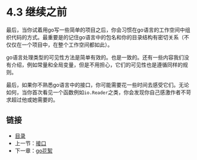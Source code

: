 # 4.3 继续之前

最后，当你试着用go写一些简单的项目之后，你会习惯在go语言的工作空间中组织代码的方式。最重要是的记住go语言中的包名和你的目录结构有密切关系（不仅仅在一个项目中，在整个工作空间都如此）。

go语言处理类型的可见性方法是简单有效的。也是一致的。还有一些内容我们没有介绍，例如常量和全局变量，但是不用担心，它们的可见性也是遵循同样的规则。

最后，如果你不熟悉go语言中的接口，你可能需要花一些时间去感受它们。无论如何，当你首次看见一个函数例如`io.Reader`之类，你会发现你自己感激作者不苛求超过他或她需要的。

## 链接

- [目录](directory.md)
- 上一节：[接口](4.2.md)
- 下一章：[go花絮](5.0.md)
